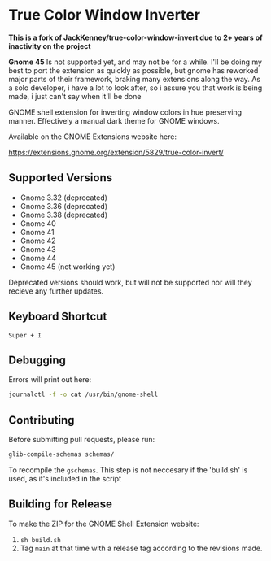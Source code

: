 # True Color Window Inverter

**This is a fork of JackKenney/true-color-window-invert due to 2+ years of inactivity on the project**

**Gnome 45**
Is not supported yet, and may not be for a while. I'll be doing my best to port the extension as quickly as possible, but gnome has reworked major parts of their framework, braking many extensions along the way. As a solo developer, i have a lot to look after, so i assure you that work is being made, i just can't say when it'll be done

GNOME shell extension for inverting window colors in hue preserving manner. Effectively a manual dark theme for GNOME windows.

Available on the GNOME Extensions website here:

https://extensions.gnome.org/extension/5829/true-color-invert/

## Supported Versions

- Gnome 3.32 (deprecated)
- Gnome 3.36 (deprecated)
- Gnome 3.38 (deprecated)
- Gnome 40
- Gnome 41
- Gnome 42
- Gnome 43
- Gnome 44
- Gnome 45 (not working yet)

Deprecated versions should work, but will not be supported nor will they recieve any further updates.

## Keyboard Shortcut

`Super + I`

## Debugging

Errors will print out here:
```bash
journalctl -f -o cat /usr/bin/gnome-shell
```

## Contributing

Before submitting pull requests, please run:

```bash
glib-compile-schemas schemas/
```

To recompile the `gschemas`.
This step is not neccesary if the 'build.sh' is used, as it's included in the script

## Building for Release

To make the ZIP for the GNOME Shell Extension website: 

1. `sh build.sh`
2. Tag `main` at that time with a release tag according to the revisions made.
